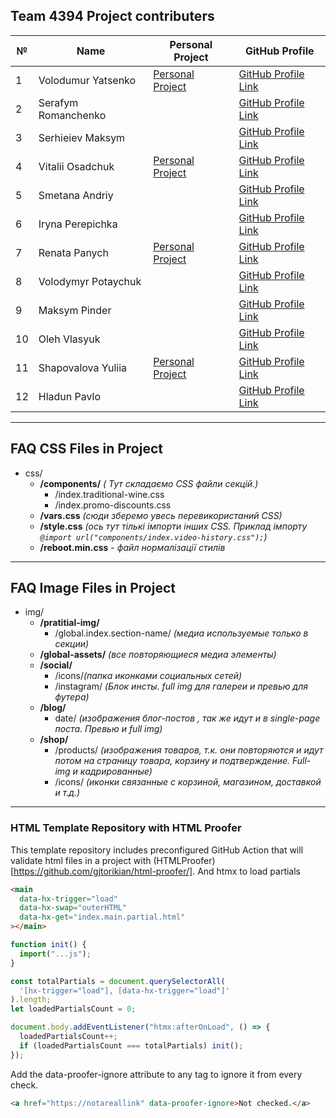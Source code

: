 ## Team 4394 Project contributers

| №   | Name                | Personal Project                                                             | GitHub Profile                                            |
| --- | ------------------- | ---------------------------------------------------------------------------- | --------------------------------------------------------- |
| 1   | Volodumur Yatsenko  | [Personal Project](https://github.com/vovan22/Task-1-advanced)               | [GitHub Profile Link](https://github.com/vovan22)         |
| 2   | Serafym Romanchenko |                                                                              | [GitHub Profile Link](https://github.com/Serafym42)       |
| 3   | Serhieiev Maksym    |                                                                              | [GitHub Profile Link](https://github.com/Lavo4nik)        |
| 4   | Vitalii Osadchuk    | [Personal Project](https://github.com/VitaliyOsadchuk/Business_landing_page) | [GitHub Profile Link](https://github.com/VitaliyOsadchuk) |
| 5   | Smetana Andriy      |                                                                              | [GitHub Profile Link](https://github.com/AndriyLike)      |
| 6   | Iryna Perepichka    |                                                                              | [GitHub Profile Link](https://github.com/moonlesse)       |
| 7   | Renata Panych       | [Personal Project](https://github.com/RenataPanych/project)                  | [GitHub Profile Link](https://github.com/RenataPanych)    |
| 8   | Volodymyr Potaychuk |                                                                              | [GitHub Profile Link](https://github.com/Lwowsky/html)    |
| 9   | Maksym Pinder       |                                                                              | [GitHub Profile Link](https://github.com/PinderMaksim)    |
| 10  | Oleh Vlasyuk        |                                                                              | [GitHub Profile Link](https://github.com/Oleh-323)        |
| 11  | Shapovalova Yuliia  | [Personal Project](https://github.com/julishapovalova/html-web-project)      | [GitHub Profile Link](https://github.com/julishapovalova) |
| 12  | Hladun Pavlo        |                                                                              | [GitHub Profile Link](https://github.com/HladunPavlo)     |

---

## FAQ CSS Files in Project

- css/
  - **/components/** _( Тут складаємо CSS файли секцій.)_
    - /index.traditional-wine.css
    - /index.promo-discounts.css
  - **/vars.css** _(сюди зберемо увесь перевикористаний CSS)_
  - **/style.css** _(ось тут тількі імпорти інших CSS. Приклад імпорту `@import url("components/index.video-history.css");`)_
  - **/reboot.min.css** - _файл нормалізації стилів_

---

## FAQ Image Files in Project

- img/
  - **/pratitial-img/**
    - /global.index.section-name/ _(медиа используемые только в секции)_
  - **/global-assets/** _(все повторяющиеся медиа элементы)_
  - **/social/**
    - /icons/_(папка иконками социальных сетей)_
    - /instagram/ _(Блок инсты. full img для галереи и превью для футера)_
  - **/blog/**
    - date/ _(изображения блог-постов , так же идут и в single-page поста. Превью и full img)_
  - **/shop/**
    - /products/ _(изображения товаров, т.к. они повторяются и идут потом на страницу товара, корзину и подтверждение. Full-img и кадрированные)_
    - /icons/ _(иконки связанные с корзиной, магазином, доставкой и т.д.)_

---

### HTML Template Repository with HTML Proofer

This template repository includes preconfigured GitHub Action that will validate html files in a project with (HTMLProofer)[https://github.com/gjtorikian/html-proofer/].
And htmx to load partials

```html
<main
  data-hx-trigger="load"
  data-hx-swap="outerHTML"
  data-hx-get="index.main.partial.html"
></main>
```

```js
function init() {
  import("...js");
}

const totalPartials = document.querySelectorAll(
  '[hx-trigger="load"], [data-hx-trigger="load"]'
).length;
let loadedPartialsCount = 0;

document.body.addEventListener("htmx:afterOnLoad", () => {
  loadedPartialsCount++;
  if (loadedPartialsCount === totalPartials) init();
});
```

Add the data-proofer-ignore attribute to any tag to ignore it from every check.

```html
<a href="https://notareallink" data-proofer-ignore>Not checked.</a>
```
